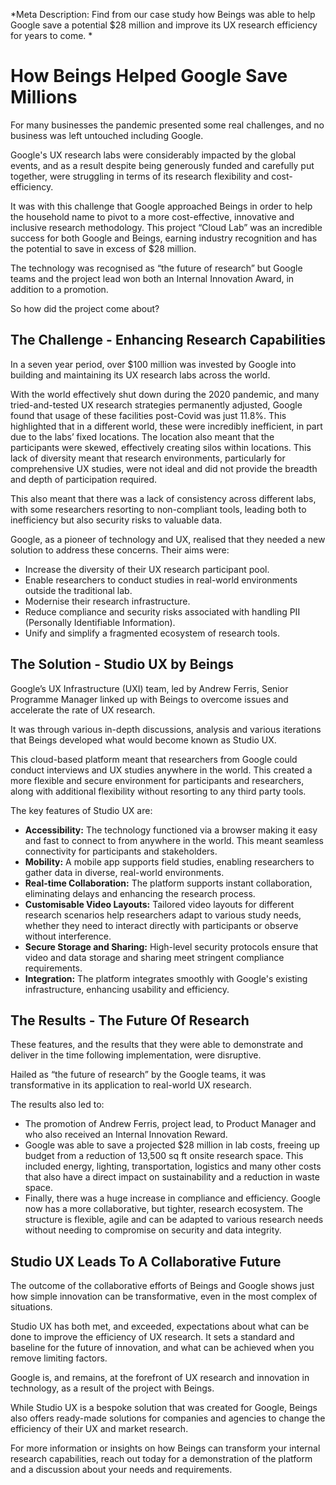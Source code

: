 *Meta Description: Find from our case study how Beings was able to help Google save a potential $28 million and improve its UX research efficiency for years to come\. *

# <a id="_14bv7fi6ttd1"></a>__How Beings Helped Google Save Millions__

For many businesses the pandemic presented some real challenges, and no business was left untouched including Google\.

Google's UX research labs were considerably impacted by the global events, and as a result despite being generously funded and carefully put together, were struggling in terms of its research flexibility and cost\-efficiency\.

It was with this challenge that Google approached Beings in order to help the household name to pivot to a more cost\-effective, innovative and inclusive research methodology\. This project “Cloud Lab” was an incredible success for both Google and Beings, earning industry recognition and has the potential to save in excess of $28 million\.

The technology was recognised as “the future of research” but Google teams and the project lead won both an Internal Innovation Award, in addition to a promotion\.

So how did the project come about? 

## <a id="_cxn4wqqi0709"></a>__The Challenge \- Enhancing Research Capabilities__

In a seven year period, over $100 million was invested by Google into building and maintaining its UX research labs across the world\.

With the world effectively shut down during the 2020 pandemic, and many tried\-and\-tested UX research strategies permanently adjusted, Google found that usage of these facilities post\-Covid was just 11\.8%\. This highlighted that in a different world, these were incredibly inefficient, in part due to the labs’ fixed locations\. The location also meant that the participants were skewed, effectively creating silos within locations\. This lack of diversity meant that research environments, particularly for comprehensive UX studies, were not ideal and did not provide the breadth and depth of participation required\. 

This also meant that there was a lack of consistency across different labs, with some researchers resorting to non\-compliant tools, leading both to inefficiency but also security risks to valuable data\. 

Google, as a pioneer of technology and UX, realised that they needed a new solution to address these concerns\. Their aims were:

- Increase the diversity of their UX research participant pool\.
- Enable researchers to conduct studies in real\-world environments outside the traditional lab\.
- Modernise their research infrastructure\.
- Reduce compliance and security risks associated with handling PII \(Personally Identifiable Information\)\.
- Unify and simplify a fragmented ecosystem of research tools\.

## <a id="_xs5uczyhcei8"></a>__The Solution \- Studio UX by Beings__

Google’s UX Infrastructure \(UXI\) team, led by Andrew Ferris, Senior Programme Manager linked up with Beings to overcome issues and accelerate the rate of UX research\.

It was through various in\-depth discussions, analysis and various iterations that Beings developed what would become known as Studio UX\.

This cloud\-based platform meant that researchers from Google could conduct interviews and UX studies anywhere in the world\. This created a more flexible and secure environment for participants and researchers, along with additional flexibility without resorting to any third party tools\. 

The key features of Studio UX are:

- __Accessibility:__ The technology functioned via a browser making it easy and fast to connect to from anywhere in the world\. This meant seamless connectivity for participants and stakeholders\. 
- __Mobility:__ A mobile app supports field studies, enabling researchers to gather data in diverse, real\-world environments\.
- __Real\-time Collaboration:__ The platform supports instant collaboration, eliminating delays and enhancing the research process\.
- __Customisable Video Layouts:__ Tailored video layouts for different research scenarios help researchers adapt to various study needs, whether they need to interact directly with participants or observe without interference\.
- __Secure Storage and Sharing:__ High\-level security protocols ensure that video and data storage and sharing meet stringent compliance requirements\.
- __Integration:__ The platform integrates smoothly with Google's existing infrastructure, enhancing usability and efficiency\.

## <a id="_f32rkmx22ood"></a>__The Results \- The Future Of Research__

These features, and the results that they were able to demonstrate and deliver in the time following implementation, were disruptive\. 

Hailed as “the future of research” by the Google teams, it was transformative in its application to real\-world UX research\. 

The results also led to:  


- The promotion of Andrew Ferris, project lead, to Product Manager and who also received an Internal Innovation Reward\.
- Google was able to save a projected $28 million in lab costs, freeing up budget from a reduction of 13,500 sq ft onsite research space\. This included energy, lighting, transportation, logistics and many other costs that also have a direct impact on sustainability and a reduction in waste space\. 
- Finally, there was a huge increase in compliance and efficiency\. Google now has a more collaborative, but tighter, research ecosystem\. The structure is flexible, agile and can be adapted to various research needs without needing to compromise on security and data integrity\.  

## <a id="_2o5covc8m0ry"></a>__Studio UX Leads To A Collaborative Future__

The outcome of the collaborative efforts of Beings and Google shows just how simple innovation can be transformative, even in the most complex of situations\. 

Studio UX has both met, and exceeded, expectations about what can be done to improve the efficiency of UX research\. It sets a standard and baseline for the future of innovation, and what can be achieved when you remove limiting factors\. 

Google is, and remains, at the forefront of UX research and innovation in technology, as a result of the project with Beings\.

While Studio UX is a bespoke solution that was created for Google, Beings also offers ready\-made solutions for companies and agencies to change the efficiency of their UX and market research\.

For more information or insights on how Beings can transform your internal research capabilities, reach out today for a demonstration of the platform and a discussion about your needs and requirements\.

